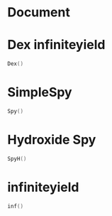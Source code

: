 # Document

# Dex infiniteyield
```lua
Dex()
```

# SimpleSpy
```lua
Spy()
```

# Hydroxide Spy
```lua
SpyH()
```

# infiniteyield
```lua
inf()
```
